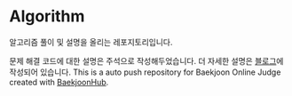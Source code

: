 # Algorithm

알고리즘 풀이 및 설명을 올리는 레포지토리입니다.

문제 해결 코드에 대한 설명은 주석으로 작성해두었습니다. 더 자세한 설명은 [블로그](https://chobo24.tistory.com/)에 작성되어 있습니다.
This is a auto push repository for Baekjoon Online Judge created with [BaekjoonHub](https://github.com/BaekjoonHub/BaekjoonHub).
